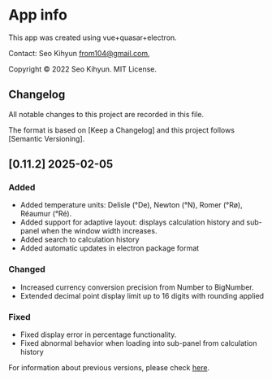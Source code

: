 # App info

This app was created using vue+quasar+electron.

Contact: Seo Kihyun <from104@gmail.com>,

Copyright © 2022 Seo Kihyun. MIT License.

## Changelog

All notable changes to this project are recorded in this file.

The format is based on [Keep a Changelog] and this project follows [Semantic Versioning].

## [0.11.2] 2025-02-05

### Added

- Added temperature units: Delisle (°De), Newton (°N), Romer (°Rø), Réaumur (°Ré).
- Added support for adaptive layout: displays calculation history and sub-panel when the window width increases.
- Added search to calculation history
- Added automatic updates in electron package format

### Changed

- Increased currency conversion precision from Number to BigNumber.
- Extended decimal point display limit up to 16 digits with rounding applied

### Fixed

- Fixed display error in percentage functionality.
- Fixed abnormal behavior when loading into sub-panel from calculation history

For information about previous versions, please check [here](https://github.com/from104/qcalc/blob/main/CHANGELOG.md).
